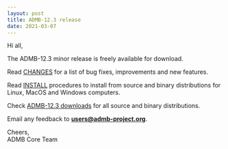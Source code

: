 ```yaml
---
layout: post
title: ADMB-12.3 release
date: 2021-03-07
---
```


Hi all,  

The ADMB-12.3 minor release is freely available for download.

Read [CHANGES](https://github.com/admb-project/admb/blob/admb-12.3/CHANGES.md) for a list of bug fixes, improvements and new features.  

Read [INSTALL](http://www.admb-project.org/downloads/admb-12.3/install.html) procedures to install from source and binary distributions for Linux, MacOS and Windows computers.  

Check [ADMB-12.3 downloads](http://www.admb-project.org/downloads/admb-12.3/) for all source and binary distributions.  

Email any feedback to **users@admb-project.org**.  

Cheers,  
ADMB Core Team  

